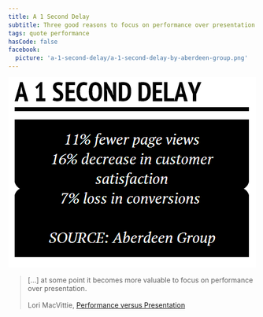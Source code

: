 ```yaml
---
title: A 1 Second Delay
subtitle: Three good reasons to focus on performance over presentation.
tags: quote performance
hasCode: false
facebook:
  picture: 'a-1-second-delay/a-1-second-delay-by-aberdeen-group.png'
---
```

<a href="https://devcentral.f5.com/blogs/us/performance-versus-presentation"><img src="/resources/a-1-second-delay/a-1-second-delay-by-aberdeen-group.png" alt="A 1 Second Delay"></a>

> [...] at some point it becomes more valuable to focus on performance over presentation.
<br/><br/>
>Lori MacVittie, [Performance versus Presentation](https://devcentral.f5.com/blogs/us/performance-versus-presentation)